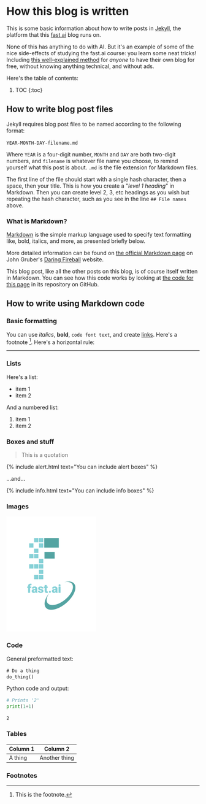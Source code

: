 # How this blog is written

This is some basic information about how to write posts in
[Jekyll](https://en.wikipedia.org/wiki/Jekyll_%28software%29), 
the platform that this [fast.ai](fast.ai) blog runs on.

None of this has anything to do with AI. But it's an example
of some of the nice side-effects of studying the fast.ai course: 
you learn some neat tricks! 
Including [this well-explained method](https://www.fast.ai/2020/01/16/fast_template/) 
for _anyone_ to have their own blog for free, 
without knowing anything technical, and without ads.

Here's the table of contents:

1. TOC
{:toc}

## How to write blog post files

Jekyll requires blog post files to be named according to the following format:

`YEAR-MONTH-DAY-filename.md`

Where `YEAR` is a four-digit number, `MONTH` and `DAY` are both two-digit 
numbers, and `filename` is whatever file name you choose, to remind yourself 
what this post is about. `.md` is the file extension for Markdown files.

The first line of the file should start with a single hash character, 
then a space, then your title. This is how you create a "*level 1 heading*" 
in Markdown. Then you can create level 2, 3, etc headings as you wish but 
repeating the hash character, such as you see in the line `## File names` 
above.

### What is Markdown?

[Markdown](https://en.wikipedia.org/wiki/Markdown) is the simple markup 
language used to specify text formatting like, bold, italics, and more, 
as presented briefly below. 

More detailed information can be found on 
[the official Markdown page](https://daringfireball.net/projects/markdown/syntax) 
on John Gruber's [Daring Fireball](https://daringfireball.net/) website.

This blog post, like all the other posts on this blog, 
is of course itself written in Markdown. 
You can see how this code works by looking at 
[the code for this page](https://github.com/kaicarver/kaicarver.github.io/blame/master/_posts/2020-01-14-welcome.md)
in its repository on GitHub.

## How to write using Markdown code

### Basic formatting

You can use *italics*, **bold**, `code font text`, and create 
[links](https://www.markdownguide.org/cheat-sheet/). 
Here's a footnote [^1]. Here's a horizontal rule:

---

### Lists

Here's a list:

- item 1
- item 2

And a numbered list:

1. item 1
1. item 2

### Boxes and stuff

> This is a quotation

{% include alert.html text="You can include alert boxes" %}

...and...

{% include info.html text="You can include info boxes" %}

### Images

![](/images/logo.png "fast.ai's logo")

### Code

General preformatted text:

    # Do a thing
    do_thing()

Python code and output:

```python
# Prints '2'
print(1+1)
```

    2

### Tables

| Column 1 | Column 2      |
| -------- | ------------- |
| A thing  | Another thing |

### Footnotes

[^1]: This is the footnote.
